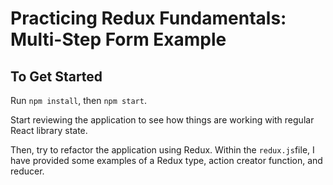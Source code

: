 # Practicing Redux Fundamentals: Multi-Step Form Example

## To Get Started
Run `npm install`, then `npm start`.

Start reviewing the application to see how things are working with regular React library state.

Then, try to refactor the application using Redux. Within the `redux.js`file, I have provided some examples of a Redux type, action creator function, and reducer.


